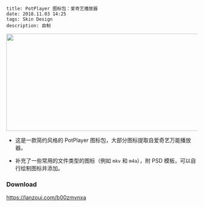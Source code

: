 ```
title: PotPlayer 图标包：爱奇艺播放器
date: 2018.11.03 14:25
tags: Skin Design
description: 自制
```

<img src="/res/20181103-1425-001.webp" width="627" height="256" class="no-border">

- 这是一款简约风格的 PotPlayer 图标包，大部分图标提取自爱奇艺万能播放器。

- 补充了一些常用的文件类型的图标（例如 `mkv` 和 `m4a`），附 PSD 模板，可以自行绘制图标并添加。

### Download

<https://lanzoui.com/b00zmvnxa>
